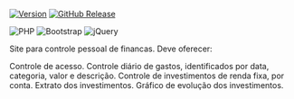 [![Version](https://img.shields.io/badge/Version-beta-blue)]()
[![GitHub Release](https://img.shields.io/badge/Release-v1.0-blueviolet)]() 

![PHP](https://img.shields.io/badge/php-%23777BB4.svg?style=for-the-badge&logo=php&logoColor=white)
![Bootstrap](https://img.shields.io/badge/bootstrap-%238511FA.svg?style=for-the-badge&logo=bootstrap&logoColor=white)
![jQuery](https://img.shields.io/badge/jquery-%230769AD.svg?style=for-the-badge&logo=jquery&logoColor=white)

Site para controle pessoal de financas.
Deve oferecer:

Controle de acesso.
Controle diário de gastos, identificados por data, categoria, valor e descrição.
Controle de investimentos de renda fixa, por conta.
Extrato dos investimentos.
Gráfico de evolução dos investimentos.
